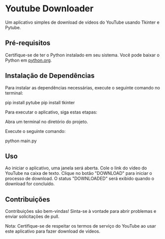 # Youtube Downloader

Um aplicativo simples de download de vídeos do YouTube usando Tkinter e Pytube.

## Pré-requisitos

Certifique-se de ter o Python instalado em seu sistema. Você pode baixar o Python em [python.org](https://www.python.org/downloads/).

## Instalação de Dependências

Para instalar as dependências necessárias, execute o seguinte comando no terminal:

pip install pytube
pip install tkinter

Para executar o aplicativo, siga estas etapas:

Abra um terminal no diretório do projeto.

Execute o seguinte comando:

python main.py

## Uso
Ao iniciar o aplicativo, uma janela será aberta.
Cole o link do vídeo do YouTube na caixa de texto.
Clique no botão "DOWNLOAD" para iniciar o processo de download.
O status "DOWNLOADED" será exibido quando o download for concluído.
## Contribuições
Contribuições são bem-vindas! Sinta-se à vontade para abrir problemas e enviar solicitações de pull.

Nota: Certifique-se de respeitar os termos de serviço do YouTube ao usar este aplicativo para fazer download de vídeos.

